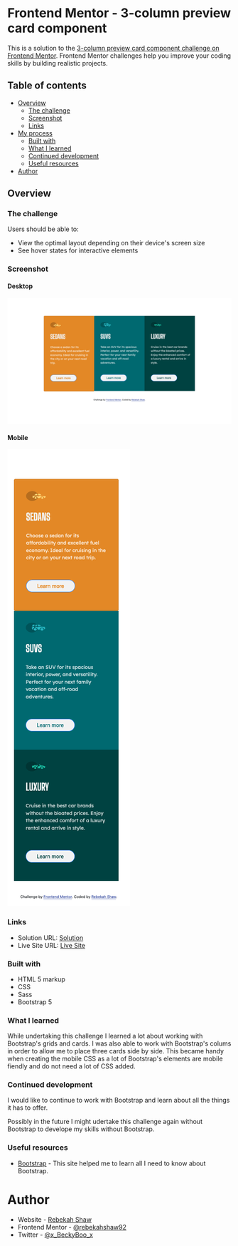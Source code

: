 # Frontend Mentor - 3-column preview card component


This is a solution to the [3-column preview card component challenge on Frontend Mentor](https://www.frontendmentor.io/challenges/3column-preview-card-component-pH92eAR2-). Frontend Mentor challenges help you improve your coding skills by building realistic projects.

## Table of contents

- [Overview](#overview)
  - [The challenge](#the-challenge)
  - [Screenshot](#screenshot)
  - [Links](#links)
- [My process](#my-process)
  - [Built with](#built-with)
  - [What I learned](#what-i-learned)
  - [Continued development](#continued-development)
  - [Useful resources](#useful-resources)
- [Author](#author)

## Overview

### The challenge

Users should be able to:

- View the optimal layout depending on their device's screen size
- See hover states for interactive elements

### Screenshot

#### Desktop

![Desktop](images/desktop.png)

#### Mobile

![Mobile](images/mobile.png)

### Links

- Solution URL: [Solution](https://github.com/rebekahshaw92/3-column-preview-card-component)
- Live Site URL: [Live Site](https://rebekahshaw92.github.io/3-column-preview-card-component/)

### Built with

- HTML 5 markup
- CSS
- Sass
- Bootstrap 5

### What I learned

While undertaking this challenge I learned a lot about working with Bootstrap's grids and cards. I was also able to work with Bootstrap's colums in order to allow me to place three cards side by side. This became handy when creating the mobile CSS as a lot of Bootstrap's elements are mobile fiendly and do not need a lot of CSS added. 

### Continued development

  I would like to continue to work with Bootstrap and learn about all the things it has to offer. 

  Possibly in the future I might udertake this challenge again without Bootstrap to develope my skills without Bootstrap.

  ### Useful resources

- [Bootstrap](https://getbootstrap.com) - This site helped me to learn all I need to know about Bootstrap.

# Author

- Website - [Rebekah Shaw](https://www.rebekahshaw.com)
- Frontend Mentor - [@rebekahshaw92](https://www.frontendmentor.io/profile/rebekahshaw92)
- Twitter - [@x_BeckyBoo_x](https://www.twitter.com/x_BeckyBoo_x)
